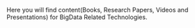 
Here you will find content(Books, Research Papers, Videos and Presentations) for BigData Related Technologies.
